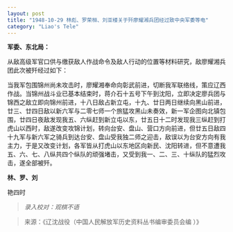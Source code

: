 ```yaml
---
layout: post
title: "1948-10-29 林彪、罗荣桓、刘亚楼关于歼廖耀湘兵团经过致中央军委等电"
category: "Liao's Tele"
---
```

**军委、东北局：**

从敌高级军官口供与缴获敌人作战命令及敌人行动的位置等材料研究，敌廖耀湘兵团此次被歼经过如下：

当我军包围锦州尚未攻击时，廖耀湘奉命向彰武前进，切断我军联络线，策应辽西作战。当锦州战斗业已基本结束时，蒋介石十五号下午到沈阳，立即决定廖兵团与锦西之敌立即向锦州前进，十八日敌占新立屯，十九、廿日两日继续向黑山前进，廿三、廿四日敌以新六军与二零七师一个旅猛攻黑山未奏效，新一军企图向北镇包围，廿四日夜敌发现我五、六纵赶到新立屯以东，廿五日十二时发现我三纵赶到打虎山以西时，敌遂改变攻锦计划，转向台安、盘山、营口方向前进，但廿五日敌四十九军与新六军之骑兵到达台安、盘山受我独二师之迎击，敌误以为台安方向有我主力，于是又改变计划，各军皆从打虎山以东地区向新民、沈阳转进，但不意遭我五、六、七、八纵共四个纵队的顽强堵击，又受到我一、二、三、十纵队的猛烈攻击，遂全部被歼。

**林、罗、刘**

艳四时



> *录入校对：观棋不语*

> 来源：《辽沈战役（中国人民解放军历史资料丛书编审委员会编 ）》
